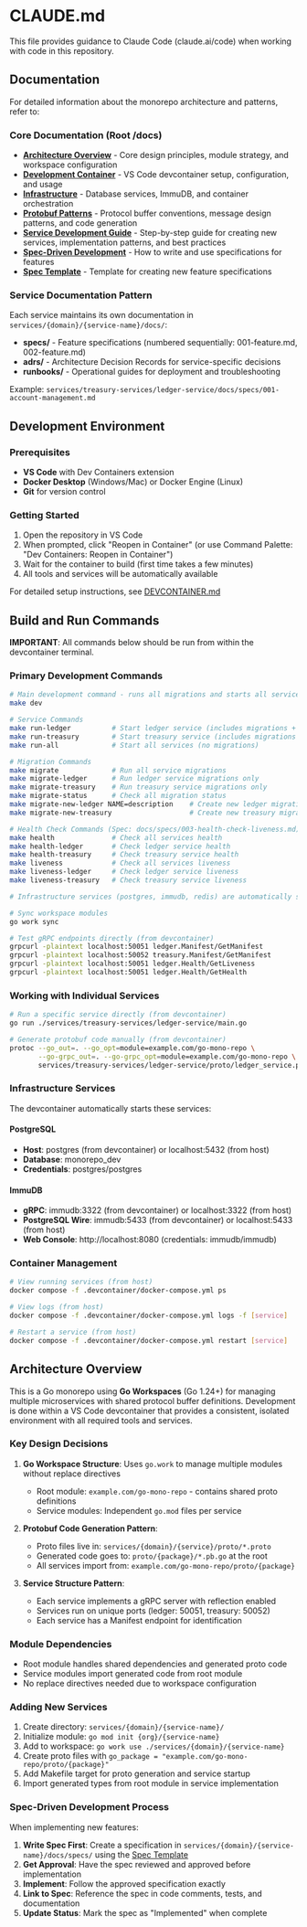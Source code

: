 # CLAUDE.md

This file provides guidance to Claude Code (claude.ai/code) when working with code in this repository.

## Documentation

For detailed information about the monorepo architecture and patterns, refer to:

### Core Documentation (Root /docs)
- **[Architecture Overview](./docs/ARCHITECTURE.md)** - Core design principles, module strategy, and workspace configuration
- **[Development Container](./docs/DEVCONTAINER.md)** - VS Code devcontainer setup, configuration, and usage
- **[Infrastructure](./docs/INFRASTRUCTURE.md)** - Database services, ImmuDB, and container orchestration
- **[Protobuf Patterns](./docs/PROTOBUF_PATTERNS.md)** - Protocol buffer conventions, message design patterns, and code generation
- **[Service Development Guide](./docs/SERVICE_DEVELOPMENT.md)** - Step-by-step guide for creating new services, implementation patterns, and best practices
- **[Spec-Driven Development](./docs/SPEC_DRIVEN_DEVELOPMENT.md)** - How to write and use specifications for features
- **[Spec Template](./docs/SPEC_TEMPLATE.md)** - Template for creating new feature specifications

### Service Documentation Pattern
Each service maintains its own documentation in `services/{domain}/{service-name}/docs/`:
- **specs/** - Feature specifications (numbered sequentially: 001-feature.md, 002-feature.md)
- **adrs/** - Architecture Decision Records for service-specific decisions
- **runbooks/** - Operational guides for deployment and troubleshooting

Example: `services/treasury-services/ledger-service/docs/specs/001-account-management.md`

## Development Environment

### Prerequisites
- **VS Code** with Dev Containers extension
- **Docker Desktop** (Windows/Mac) or Docker Engine (Linux)
- **Git** for version control

### Getting Started
1. Open the repository in VS Code
2. When prompted, click "Reopen in Container" (or use Command Palette: "Dev Containers: Reopen in Container")
3. Wait for the container to build (first time takes a few minutes)
4. All tools and services will be automatically available

For detailed setup instructions, see [DEVCONTAINER.md](./docs/DEVCONTAINER.md)

## Build and Run Commands

**IMPORTANT**: All commands below should be run from within the devcontainer terminal.

### Primary Development Commands
```bash
# Main development command - runs all migrations and starts all services
make dev

# Service Commands
make run-ledger          # Start ledger service (includes migrations + proto generation)
make run-treasury        # Start treasury service (includes migrations + proto generation) 
make run-all             # Start all services (no migrations)

# Migration Commands
make migrate             # Run all service migrations
make migrate-ledger      # Run ledger service migrations only
make migrate-treasury    # Run treasury service migrations only
make migrate-status      # Check all migration status
make migrate-new-ledger NAME=description    # Create new ledger migration
make migrate-new-treasury                   # Create new treasury migration (interactive)

# Health Check Commands (Spec: docs/specs/003-health-check-liveness.md)
make health              # Check all services health
make health-ledger       # Check ledger service health
make health-treasury     # Check treasury service health
make liveness            # Check all services liveness
make liveness-ledger     # Check ledger service liveness
make liveness-treasury   # Check treasury service liveness

# Infrastructure services (postgres, immudb, redis) are automatically started with devcontainer

# Sync workspace modules
go work sync

# Test gRPC endpoints directly (from devcontainer)
grpcurl -plaintext localhost:50051 ledger.Manifest/GetManifest
grpcurl -plaintext localhost:50052 treasury.Manifest/GetManifest
grpcurl -plaintext localhost:50051 ledger.Health/GetLiveness
grpcurl -plaintext localhost:50051 ledger.Health/GetHealth
```

### Working with Individual Services
```bash
# Run a specific service directly (from devcontainer)
go run ./services/treasury-services/ledger-service/main.go

# Generate protobuf code manually (from devcontainer)
protoc --go_out=. --go_opt=module=example.com/go-mono-repo \
       --go-grpc_out=. --go-grpc_opt=module=example.com/go-mono-repo \
       services/treasury-services/ledger-service/proto/ledger_service.proto
```

### Infrastructure Services

The devcontainer automatically starts these services:

#### PostgreSQL
- **Host**: postgres (from devcontainer) or localhost:5432 (from host)
- **Database**: monorepo_dev
- **Credentials**: postgres/postgres

#### ImmuDB
- **gRPC**: immudb:3322 (from devcontainer) or localhost:3322 (from host)
- **PostgreSQL Wire**: immudb:5433 (from devcontainer) or localhost:5433 (from host)
- **Web Console**: http://localhost:8080 (credentials: immudb/immudb)

### Container Management
```bash
# View running services (from host)
docker compose -f .devcontainer/docker-compose.yml ps

# View logs (from host)
docker compose -f .devcontainer/docker-compose.yml logs -f [service]

# Restart a service (from host)
docker compose -f .devcontainer/docker-compose.yml restart [service]
```

## Architecture Overview

This is a Go monorepo using **Go Workspaces** (Go 1.24+) for managing multiple microservices with shared protocol buffer definitions. Development is done within a VS Code devcontainer that provides a consistent, isolated environment with all required tools and services.

### Key Design Decisions

1. **Go Workspace Structure**: Uses `go.work` to manage multiple modules without replace directives
   - Root module: `example.com/go-mono-repo` - contains shared proto definitions
   - Service modules: Independent `go.mod` files per service

2. **Protobuf Code Generation Pattern**:
   - Proto files live in: `services/{domain}/{service}/proto/*.proto`
   - Generated code goes to: `proto/{package}/*.pb.go` at the root
   - All services import from: `example.com/go-mono-repo/proto/{package}`

3. **Service Structure Pattern**:
   - Each service implements a gRPC server with reflection enabled
   - Services run on unique ports (ledger: 50051, treasury: 50052)
   - Each service has a Manifest endpoint for identification

### Module Dependencies

- Root module handles shared dependencies and generated proto code
- Service modules import generated code from root module
- No replace directives needed due to workspace configuration

### Adding New Services

1. Create directory: `services/{domain}/{service-name}/`
2. Initialize module: `go mod init {org}/{service-name}`
3. Add to workspace: `go work use ./services/{domain}/{service-name}`
4. Create proto files with `go_package = "example.com/go-mono-repo/proto/{package}"`
5. Add Makefile target for proto generation and service startup
6. Import generated types from root module in service implementation

### Spec-Driven Development Process

When implementing new features:
1. **Write Spec First**: Create a specification in `services/{domain}/{service-name}/docs/specs/` using the [Spec Template](./docs/SPEC_TEMPLATE.md)
2. **Get Approval**: Have the spec reviewed and approved before implementation
3. **Implement**: Follow the approved specification exactly
4. **Link to Spec**: Reference the spec in code comments, tests, and documentation
5. **Update Status**: Mark the spec as "Implemented" when complete